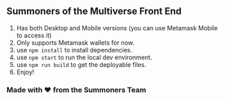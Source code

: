 ## Summoners of the Multiverse Front End

1. Has both Desktop and Mobile versions (you can use Metamask Mobile to access it)
2. Only supports Metamask wallets for now.
3. use ```npm install``` to install dependencies.
4. use ```npm start``` to run the local dev environment.
5. use ```npm run build``` to get the deployable files.
6. Enjoy!

### Made with ❤️ from the Summoners Team
